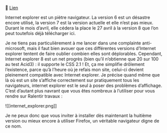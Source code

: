 🔗 [Lien](https://www.ralentirtravaux.com/le_blog/internet-explorer-8/)

Internet explorer est un piètre navigateur. La version 6 est un désastre encore utilisé, la version 7 est la version actuelle et elle n’est pas mieux. Durant le mois d’avril, elle cédera la place le 27 avril à la version 8 que l’on peut toutefois déjà télécharger ici.

Je ne tiens pas particulièrement à me lancer dans une complainte anti-microsoft, mais il faut bien avouer que ces différentes versions d’Internet explorer tentent de faire oublier combien elles sont déplorables. Cependant, Internet explorer 8 est un net progrès (bien qu’il n’obtienne que 20 sur 100 au test Acid3) : il supporte le CSS 2.1 ! Et, ça me simplifie drôlement l’existence, parce qu’à l’heure où je refais mon site, celui-ci devient pleinement compatible avec Internet explorer. Je précise quand même que là où est un site s’affiche correctement sur pratiquement tous les navigateurs, internet explorer est le seul à poser des problèmes d’affichage. C’est d’autant plus navrant que vous êtes nombreux à l’utiliser pour vous rendre sur Ralentir travaux :

![[internet_explorer.png]]

Je ne peux donc que vous inviter à installer dès maintenant la huitième version ou mieux encore à utiliser Firefox, un véritable navigateur digne de ce nom.
